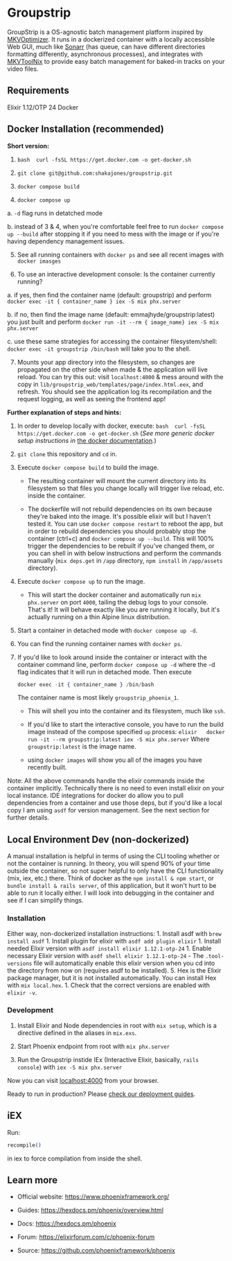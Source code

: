 Groupstrip
==========

GroupStrip is a OS-agnostic batch management platform inspired by [MKVOptimizer](https://www.videohelp.com/software/MKV-Optimizer). It runs in a dockerized container with a locally accessible Web GUI, much like [Sonarr](https://github.com/Sonarr/Sonarr) (has queue, can have different directories formatting differently, asynchronous processes), and integrates with [MKVToolNix](https://mkvtoolnix.download) to provide easy batch management for baked-in tracks on your video files.

Requirements
------------

Elixir 1.12/OTP 24 Docker

Docker Installation (recommended)
---------------------------------

**Short version:**

1. `bash  curl -fsSL https://get.docker.com -o get-docker.sh`

2. `git clone git@github.com:shakajones/groupstrip.git`

3. `docker compose build`

4. `docker compose up`

  a. `-d` flag runs in detatched mode
  
  b. instead of 3 & 4, when you're comfortable feel free to run `docker compose up --build` after stopping it if you need to mess with the image or if you're having dependency management issues.

5. See all running containers with `docker ps` and see all recent images with `docker imasges` 

6. To use an interactive development console: Is the container currently running?
  
  a. if yes, then find the container name (default: groupstrip) and perform `docker exec -it { container_name } iex -S mix phx.server`
  
  b. if no, then find the image name (default: emmajhyde/groupstrip:latest) you just built and perform `docker run -it --rm { image_name} iex -S mix phx.server`
  
  c. use these same strategies for accessing the container filesystem/shell: `docker exec -it groupstrip /bin/bash` will take you to the shell.

7. Mounts your app directory into the filesystem, so changes are propagated on the other side when made & the application will live reload. You can try this out: visit `localhost:4000` & mess around with the copy in `lib/groupstrip_web/templates/page/index.html.eex`, and refresh. You should see the application log its recompilation and the request logging, as well as seeing the frontend app!

**Further explanation of steps and hints:**

1.  In order to develop locally with docker, execute: `bash  curl -fsSL https://get.docker.com -o get-docker.sh` (*See more generic docker setup instructions in* [the docker documentation](https://docs.docker.com/get-docker/)*.*)

2.  `git clone` this repository and `cd` in.

3.  Execute `docker compose build` to build the image.

    -   The resulting container will mount the current directory into its filesystem so that files you change locally will trigger live reload, etc. inside the container.

    -   The dockerfile will not rebuild dependencies on its own because they're baked into the image. It's possible elixir will but I haven't tested it. You can use `docker compose restart` to reboot the app, but in order to rebuild dependencies you should probably stop the container (ctrl+c) and `docker compose up --build`. This will 100% trigger the dependencies to be rebuilt if you've changed them, or you can shell in with below instructions and perform the commands manually (`mix deps.get` in `/app` directory, `npm install` in `/app/assets` directory).

4.  Execute `docker compose up` to run the image.

    -   This will start the docker container and automatically run `mix phx.server` on port `4000`, tailing the debug logs to your console. That's it! It will behave exactly like you are running it locally, but it's actually running on a thin Alpine linux distribution.

5.  Start a container in detached mode with `docker compose up -d`.

6.  You can find the running container names with `docker ps`.

7.  If you'd like to look around inside the container or interact with the container command line, perform `docker compose up -d` where the -d flag indicates that it will run in detached mode. Then execute

    ~~~~~~~~~~~~~~~~~~~~~~~~~~~~~~~~~~~~~~~~~~~~~~~~~~~~~~~~~~~~~~~~~~~~~ elixir
    docker exec -it { container_name } /bin/bash
    ~~~~~~~~~~~~~~~~~~~~~~~~~~~~~~~~~~~~~~~~~~~~~~~~~~~~~~~~~~~~~~~~~~~~~~~~~~~~

    The container name is most likely `groupstrip_phoenix_1`.

    -   This will shell you into the container and its filesystem, much like `ssh`.

    -   If you'd like to start the interactive console, you have to run the build image instead of the compose specified `up` process: `elixir   docker run -it --rm groupstrip:latest iex -S mix phx.server` Where `groupstrip:latest` is the image name.

    -   using `docker images` will show you all of the images you have recently built.

Note: All the above commands handle the elixir commands inside the container implicitly. Technically there is no need to even install elixir on your local instance. IDE integrations for docker do allow you to pull dependencies from a container and use those deps, but if you'd like a local copy I am using `asdf` for version management. See the next section for further details.

Local Environment Dev (non-dockerized)
--------------------------------------

A manual installation is helpful in terms of using the CLI tooling whether or not the container is running. In theory, you will spend 90% of your time outside the container, so not super helpful to only have the CLI functionality (mix, iex, etc.) there. Think of docker as the `npm install & npm start`, or `bundle install & rails server`, of this application, but it won't hurt to be able to run it locally either. I will look into debugging in the container and see if I can simplify things.

### Installation

Either way, non-dockerized installation instructions: 1. Install asdf with `brew install asdf` 1. Install plugin for elixir with `asdf add plugin elixir` 1. Install needed Elixir version with `asdf install elixir 1.12.1-otp-24` 1. Enable necessary Elixir version with `asdf shell elixir 1.12.1-otp-24` - The `.tool-versions` file will automatically enable this elixir version when you cd into the directory from now on (requires asdf to be installed). 5. Hex is the Elixir package manager, but it is not installed automatically. You can install Hex with `mix local.hex`. 1. Check that the correct versions are enabled with `elixir -v`.

### Development

1.  Install Elixir and Node dependencies in root with `mix setup`, which is a directive defined in the aliases in `mix.exs`.

2.  Start Phoenix endpoint from root with `mix phx.server`

3.  Run the Groupstrip instide IEx (Interactive Elixir, basically, `rails console`) with `iex -S mix phx.server`

Now you can visit [localhost:4000](http://localhost:4000) from your browser.

Ready to run in production? Please [check our deployment guides](https://hexdocs.pm/phoenix/deployment.html).

iEX
---

Run:

~~~~~~~~~~~~~~~~~~~~~~~~~~~~~~~~~~~~~~~~~~~~~~~~~~~~~~~~~~~~~~~~~~~~~~~~~ elixir
recompile()
~~~~~~~~~~~~~~~~~~~~~~~~~~~~~~~~~~~~~~~~~~~~~~~~~~~~~~~~~~~~~~~~~~~~~~~~~~~~~~~~

in iex to force compilation from inside the shell.

Learn more
----------

-   Official website: https://www.phoenixframework.org/

-   Guides: https://hexdocs.pm/phoenix/overview.html

-   Docs: https://hexdocs.pm/phoenix

-   Forum: https://elixirforum.com/c/phoenix-forum

-   Source: https://github.com/phoenixframework/phoenix
